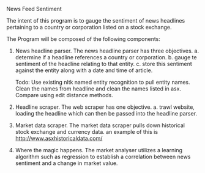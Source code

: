 News Feed Sentiment


The intent of this program is to gauge the sentiment of news headlines pertaining to a country or corporation listed on a stock exchange. 

The Program will be composed of the following components:

1. News headline parser.
    The news headline parser has three objectives.
    a. determine if a headline references a country or corporation.
    b. gauge te sentiment of the headline relating to that entity. 
    c. store this sentiment against the entity along with a date and time of article. 

    Todo: Use existing nltk named entity recognition to pull entity names. Clean the names from headline and clean the names listed in asx. Compare using edit distance methods. 



2. Headline scraper.
    The web scraper has one objective.
    a. trawl website, loading the headline which can then be passed into the headline parser. 

3. Market data scraper.
    The market data scraper pulls down historical stock exchange and currency data.
    an example of this is http://www.asxhistoricaldata.com/
 
5. Where the magic happens. 
    The market analyser utilizes a learning algorithm such as regression to establish a correlation between news sentiment and a change in market value. 
